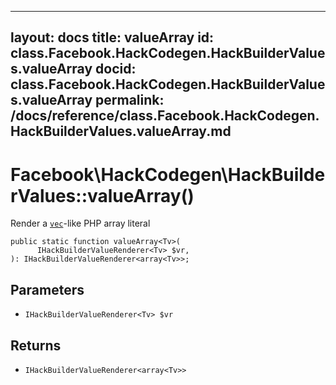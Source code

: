 
***

layout: docs
title: valueArray
id: class.Facebook.HackCodegen.HackBuilderValues.valueArray
docid: class.Facebook.HackCodegen.HackBuilderValues.valueArray
permalink: /docs/reference/class.Facebook.HackCodegen.HackBuilderValues.valueArray.md
---







# Facebook\\HackCodegen\\HackBuilderValues::valueArray()




Render a [` vec `](<class.Facebook.HackCodegen.HackBuilderValues.vec.md>)-like PHP array literal




``` Hack
public static function valueArray<Tv>(
      IHackBuilderValueRenderer<Tv> $vr,
): IHackBuilderValueRenderer<array<Tv>>;
```




## Parameters




- ` IHackBuilderValueRenderer<Tv> $vr `




## Returns




+ ` IHackBuilderValueRenderer<array<Tv>> `